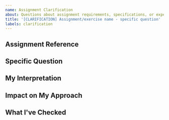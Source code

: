 ```yaml
---
name: Assignment Clarification
about: Questions about assignment requirements, specifications, or expectations
title: '[CLARIFICATION] Assignment/exercise name - specific question'
labels: clarification
---
```


<!--
  Make your issue easy to find:

  - milestone: the current unit
  - labels: anything that will make this easier to filter
  - assign: anyone you would like help from
-->

## Assignment Reference
<!-- 
Exact location and section:
- "Module 4, Exercise 2: 'Build a Weather App' - Step 3 requirements"
- "Final Project Specification, Section 2.1: Database Requirements"
- "Week 6 Lab: DOM Manipulation Challenge, Part B"
- "https://github.com/course/assignments/blob/main/week4/weather-app.md#step-3"
-->

## Specific Question
<!-- 
Exactly what needs clarification:
- "Does 'responsive design' mean mobile-first or just mobile-compatible?"
- "Should error handling cover network failures, invalid API keys, or both?"
- "When it says 'no external libraries' - does that include CSS frameworks?"
- "Are we supposed to implement our own sorting or can we use Array.sort()?"
-->

## My Interpretation
<!-- 
How you're reading the requirement:
- "I'm reading 'responsive' as 'works on mobile' but not necessarily mobile-first"
- "I think 'error handling' means try/catch around the fetch call"
- "I'm assuming Bootstrap is allowed since it's CSS, not JavaScript"
- "The wording suggests we should write our own sorting algorithm"
-->

## Impact on My Approach
<!-- 
How this affects your work:
- "Changes whether I start with mobile or desktop layout"
- "Determines if I need one error handler or multiple types"
- "Affects my CSS strategy - custom vs framework"
- "Could mean rewriting my entire sorting function vs using built-in methods"
-->

## What I've Checked
<!-- 
Your research so far:
- "Re-read assignment description and rubric - still unclear"
- "Checked Week 3 lecture where responsive design was introduced"
- "Looked at similar exercises from previous modules for precedent"
- "Asked two classmates - got different interpretations"
-->
